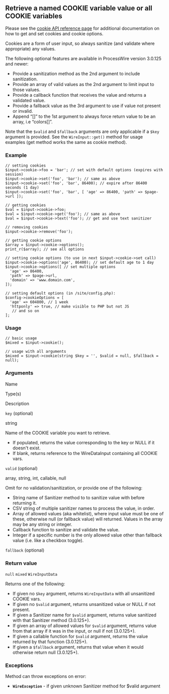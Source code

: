 Retrieve a named COOKIE variable value or all COOKIE variables
--------------------------------------------------------------

Please see the [cookie API reference page](https://processwire.com/api/ref/wire-input-data-cookie/) for additional documentation on how to get and set cookies and cookie options.

Cookies are a form of user input, so always sanitize (and validate where appropriate) any values.

The following optional features are available in ProcessWire version 3.0.125 and newer:

*   Provide a sanitization method as the 2nd argument to include sanitization.
*   Provide an array of valid values as the 2nd argument to limit input to those values.
*   Provide a callback function that receives the value and returns a validated value.
*   Provide a fallback value as the 3rd argument to use if value not present or invalid.
*   Append “\[\]” to the 1st argument to always force return value to be an array, i.e “colors\[\]”.

Note that the `$valid` and `$fallback` arguments are only applicable if a `$key` argument is provided. See the `WireInput::get()` method for usage examples (get method works the same as cookie method).

### Example

    // setting cookies
    $input->cookie->foo = 'bar'; // set with default options (expires with session)
    $input->cookie->set('foo', 'bar'); // same as above
    $input->cookie->set('foo', 'bar', 86400); // expire after 86400 seconds (1 day)
    $input->cookie->set('foo', 'bar', [ 'age' => 86400, 'path' => $page->url ]);
    
    // getting cookies
    $val = $input->cookie->foo;
    $val = $input->cookie->get('foo'); // same as above
    $val = $input->cookie->text('foo'); // get and use text sanitizer
    
    // removing cookies
    $input->cookie->remove('foo');
    
    // getting cookie options
    $array = $input->cookie->options();
    print_r($array); // see all options
    
    // setting cookie options (to use in next $input->cookie->set call)
    $input->cookie->options('age', 86400); // set default age to 1 day
    $input->cookie->options([ // set multiple options
      'age' => 86400,
      'path' => $page->url,
      'domain' => 'www.domain.com',
    ]);
    
    // setting default options (in /site/config.php):
    $config->cookieOptions = [
      'age' => 604800, // 1 week
      'httponly' => true, // make visible to PHP but not JS
       // and so on
    ]; 

### Usage

    // basic usage
    $mixed = $input->cookie();
    
    // usage with all arguments
    $mixed = $input->cookie(string $key = '', $valid = null, $fallback = null);

### Arguments

Name

Type(s)

Description

`key` (optional)

string

Name of the COOKIE variable you want to retrieve.

*   If populated, returns the value corresponding to the key or NULL if it doesn't exist.
*   If blank, returns reference to the WireDataInput containing all COOKIE vars.

`valid` (optional)

array, string, int, callable, null

Omit for no validation/sanitization, or provide one of the following:

*   String name of Sanitizer method to to sanitize value with before returning it.
*   CSV string of multiple sanitizer names to process the value, in order.
*   Array of allowed values (aka whitelist), where input value must be one of these, otherwise null (or fallback value) will returned. Values in the array may be any string or integer.
*   Callback function to sanitize and validate the value.
*   Integer if a specific number is the only allowed value other than fallback value (i.e. like a checkbox toggle).

`fallback` (optional)

### Return value

`null` `mixed` `WireInputData`

Returns one of the following:

*   If given no `$key` argument, returns `WireInputData` with all unsanitized COOKIE vars.
*   If given no `$valid` argument, returns unsanitized value or NULL if not present.
*   If given a Sanitizer name for `$valid` argument, returns value sanitized with that Sanitizer method (3.0.125+).
*   If given an array of allowed values for `$valid` argument, returns value from that array if it was in the input, or null if not (3.0.125+).
*   If given a callable function for `$valid` argument, returns the value returned by that function (3.0.125+).
*   If given a `$fallback` argument, returns that value when it would otherwise return null (3.0.125+).

### Exceptions

Method can throw exceptions on error:

*   **`WireException`** - if given unknown Sanitizer method for $valid argument
    

